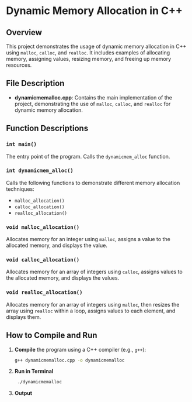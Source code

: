 # Dynamic Memory Allocation in C++

## Overview

This project demonstrates the usage of dynamic memory allocation in C++ using `malloc`, `calloc`, and `realloc`. It includes examples of allocating memory, assigning values, resizing memory, and freeing up memory resources.

## File Description

- **dynamicmemalloc.cpp**: Contains the main implementation of the project, demonstrating the use of `malloc`, `calloc`, and `realloc` for dynamic memory allocation.

## Function Descriptions

### `int main()`
The entry point of the program. Calls the `dynamicmem_alloc` function.

### `int dynamicmem_alloc()`
Calls the following functions to demonstrate different memory allocation techniques:
- `malloc_allocation()`
- `calloc_allocation()`
- `realloc_allocation()`

### `void malloc_allocation()`
Allocates memory for an integer using `malloc`, assigns a value to the allocated memory, and displays the value.

### `void calloc_allocation()`
Allocates memory for an array of integers using `calloc`, assigns values to the allocated memory, and displays the values.

### `void realloc_allocation()`
Allocates memory for an array of integers using `malloc`, then resizes the array using `realloc` within a loop, assigns values to each element, and displays them.

## How to Compile and Run

1. **Compile** the program using a C++ compiler (e.g., `g++`):
   ```sh
   g++ dynamicmemalloc.cpp -o dynamicmemalloc
2. **Run in Terminal**
   ```sh
    ./dynamicmemalloc
3. **Output**
   ```sh
    